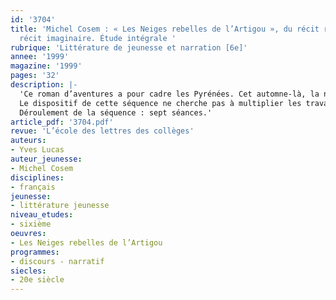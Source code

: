 ```yaml
---
id: '3704'
title: 'Michel Cosem : « Les Neiges rebelles de l’Artigou », du récit réaliste au
  récit imaginaire. Étude intégrale '
rubrique: 'Littérature de jeunesse et narration [6e]'
annee: '1999'
magazine: '1999'
pages: '32'
description: |-
  'Ce roman d’aventures a pour cadre les Pyrénées. Cet automne-là, la neige a fait brutalement son apparition, elle est tombée en telle quantité que le village est coupé du monde. Pour les habitants éleveurs, c’est une catastrophe : il faut sauver les troupeaux bloqués sur les pâturages de l’Artigou. Pour le jeune Nicolas, c’est un drame : il faut sauver son poulain qui est en danger là-haut. Mais son père lui interdit d’accompagner le groupe d’hommes qui va partir dans la montagne…
  Le dispositif de cette séquence ne cherche pas à multiplier les travaux autour du roman, mais à prendre le texte comme terrain d’observation privilégié. Il s’agit, en effet, de dégager quelques procédés d’écriture et de composition marquants. L’articulation avec les outils de la langue – les procédés de mise en relief, d’expression du doute, par exemple – est présentée de manière que le lecteur soit mieux à même de juger les choix de l’écrivain, de voir comment il rend sensible l’atmosphère qui règne dans le village, donc de pénétrer de l’intérieur la vie des éleveurs de montagne. L’insertion de contes dans un récit à vocation réaliste amène, de la même façon, à s’interroger sur les liens qu’on peut établir entre ces histoires imaginaires et le reste de l’énoncé.
  Déroulement de la séquence : sept séances.'
article_pdf: '3704.pdf'
revue: 'L’école des lettres des collèges'
auteurs:
- Yves Lucas
auteur_jeunesse:
- Michel Cosem
disciplines:
- français
jeunesse:
- littérature jeunesse
niveau_etudes:
- sixième
oeuvres:
- Les Neiges rebelles de l’Artigou
programmes:
- discours - narratif
siecles:
- 20e siècle
---
```

